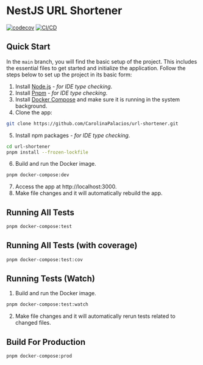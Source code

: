 # NestJS URL Shortener

[![codecov](https://codecov.io/gh/CarolinaPalacios/url-shortener/branch/main/graph/badge.svg)](https://codecov.io/gh/CarolinaPalacios/url-shortener)
[![CI/CD](https://github.com/CarolinaPalacios/url-shortener/actions/workflows/ci.yml/badge.svg)](https://github.com/CarolinaPalacios/url-shortener/actions/workflows/ci.yml)

## Quick Start

In the `main` branch, you will find the basic setup of the project. This includes the essential files to get started and initialize the application. Follow the steps below to set up the project in its basic form:

1. Install [Node.js](https://nodejs.org/en/download/) - _for IDE type checking_.
2. Install [Pnpm](https://pnpm.io/installation) - _for IDE type checking_.
3. Install [Docker Compose](https://docs.docker.com/compose/install/) and make sure it is running in the system background.
4. Clone the app:

```bash
git clone https://github.com/CarolinaPalacios/url-shortener.git
```

5. Install npm packages - _for IDE type checking_.

```bash
cd url-shortener
pnpm install --frozen-lockfile
```

6. Build and run the Docker image.

```bash
pnpm docker-compose:dev
```

7. Access the app at http://localhost:3000.
8. Make file changes and it will automatically rebuild the app.

## Running All Tests

```bash
pnpm docker-compose:test
```

## Running All Tests (with coverage)

```bash
pnpm docker-compose:test:cov
```

## Running Tests (Watch)

1. Build and run the Docker image.

```bash
pnpm docker-compose:test:watch
```

2. Make file changes and it will automatically rerun tests related to changed files.

## Build For Production

```bash
pnpm docker-compose:prod
```

